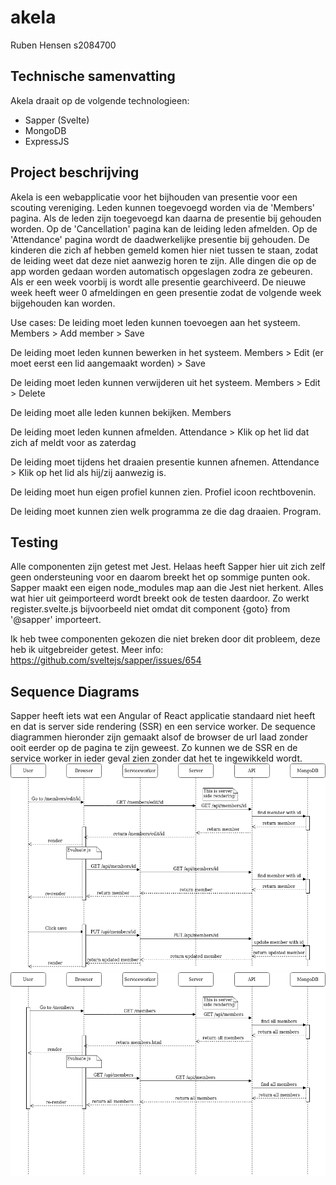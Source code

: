 # akela
Ruben Hensen
s2084700

## Technische samenvatting
Akela draait op de volgende technologieen:
- Sapper (Svelte)
- MongoDB
- ExpressJS

## Project beschrijving
Akela is een webapplicatie voor het bijhouden van presentie voor een scouting vereniging.
Leden kunnen toegevoegd worden via de 'Members' pagina. Als de leden zijn toegevoegd kan daarna de presentie bij gehouden worden. Op de 'Cancellation' pagina kan de leiding leden afmelden. Op de 'Attendance' pagina wordt de daadwerkelijke presentie bij gehouden. De kinderen die zich af hebben gemeld komen hier niet tussen te staan, zodat de leiding weet dat deze niet aanwezig horen te zijn. Alle dingen die op de app worden gedaan worden automatisch opgeslagen zodra ze gebeuren. Als er een week voorbij is wordt alle presentie gearchiveerd. De nieuwe week heeft weer 0 afmeldingen en geen presentie zodat de volgende week bijgehouden kan worden.

Use cases:
De leiding moet leden kunnen toevoegen aan het systeem.
	Members > Add member > Save

De leiding moet leden kunnen bewerken in het systeem.
	Members > Edit (er moet eerst een lid aangemaakt worden) > Save

De leiding moet leden kunnen verwijderen uit het systeem.
	Members > Edit > Delete

De leiding moet alle leden kunnen bekijken.
	Members

De leiding moet leden kunnen afmelden.
	Attendance > Klik op het lid dat zich af meldt voor as zaterdag

De leiding moet tijdens het draaien presentie kunnen afnemen.
	Attendance > Klik op het lid als hij/zij aanwezig is.
	
De leiding moet hun eigen profiel kunnen zien.
	Profiel icoon rechtbovenin.
	
De leiding moet kunnen zien welk programma ze die dag draaien.
	Program.
	

## Testing
Alle componenten zijn getest met Jest. Helaas heeft Sapper hier uit zich zelf geen ondersteuning voor en daarom breekt het op sommige punten ook. Sapper maakt een eigen node_modules map aan die Jest niet herkent. Alles wat hier uit geimporteerd wordt breekt ook de testen daardoor. Zo werkt register.svelte.js bijvoorbeeld niet omdat dit component {goto} from '@sapper' importeert. 

Ik heb twee componenten gekozen die niet breken door dit probleem, deze heb ik uitgebreider getest.
Meer info: https://github.com/sveltejs/sapper/issues/654


## Sequence Diagrams
Sapper heeft iets wat een Angular of React applicatie standaard niet heeft en dat is server side rendering (SSR) en een service worker. De sequence diagrammen hieronder zijn gemaakt alsof de browser de url laad zonder ooit eerder op de pagina te zijn geweest. Zo kunnen we de SSR en de service worker in ieder geval zien zonder dat het te ingewikkeld wordt.
![put members sequence diagram](putmembers.png)
![get members sequence diagram](getmembers.png)
